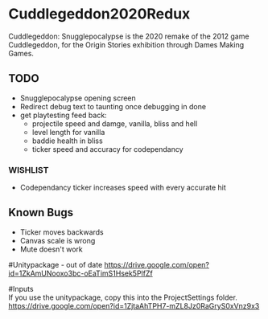 # Cuddlegeddon2020Redux

Cuddlegeddon: Snugglepocalypse is the 2020 remake of the 2012 game Cuddlegeddon, for the Origin Stories exhibition through Dames Making Games. 

## TODO
* Snugglepocalypse opening screen
* Redirect debug text to taunting once debugging in done
* get playtesting feed back:
    * projectile speed and damge, vanilla, bliss and hell
    * level length for vanilla
    * baddie health in bliss
    * ticker speed and accuracy for codependancy
    
### WISHLIST
* Codependancy ticker increases speed with every accurate hit

## Known Bugs
 
* Ticker moves backwards
* Canvas scale is wrong
* Mute doesn't work
  

#Unitypackage - out of date
https://drive.google.com/open?id=1ZkAmUNooxo3bc-oEaTimS1Hsek5PlfZf

#Inputs  
If you use the unitypackage, copy this into the ProjectSettings folder.
https://drive.google.com/open?id=1ZjtaAhTPH7-mZL8Jz0RaGryS0xVnz9x3